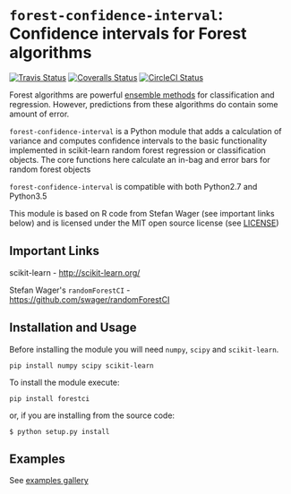 # `forest-confidence-interval`: Confidence intervals for Forest algorithms

[![Travis Status](https://travis-ci.org/scikit-learn-contrib/forest-confidence-interval.svg?branch=master)](https://travis-ci.org/scikit-learn-contrib/forest-confidence-interval)
[![Coveralls Status](https://coveralls.io/repos/scikit-learn-contrib/forest-confidence-interval/badge.svg?branch=master&service=github)](https://coveralls.io/r/scikit-learn-contrib/forest-confidence-interval)
[![CircleCI Status](https://circleci.com/gh/scikit-learn-contrib/forest-confidence-interval.svg?style=shield&circle-token=:circle-token)](https://circleci.com/gh/scikit-learn-contrib/forest-confidence-interval/tree/master)

Forest algorithms are powerful
[ensemble methods](http://scikit-learn.org/stable/modules/classes.html#module-sklearn.ensemble) for classification and regression. However, predictions from these
algorithms do contain some amount of error.

`forest-confidence-interval` is a Python module that adds a calculation of
variance and computes confidence intervals to the basic functionality
implemented in scikit-learn random forest regression or classification objects.
The core functions here calculate an in-bag and error bars for random forest
objects

`forest-confidence-interval` is compatible with both Python2.7 and Python3.5

This module is based on R code from Stefan Wager (see important links below)
and is licensed under the MIT open source license (see [LICENSE](LICENSE))

## Important Links
scikit-learn - http://scikit-learn.org/

Stefan Wager's `randomForestCI` - https://github.com/swager/randomForestCI

## Installation and Usage
Before installing the module you will need `numpy`, `scipy` and `scikit-learn`.
```
pip install numpy scipy scikit-learn
```

To install the module execute:
```
pip install forestci
```
or, if you are installing from the source code:
```shell
$ python setup.py install
```

## Examples
See [examples gallery](http://contrib.scikit-learn.org/forest-confidence-interval/auto_examples/index.html)
